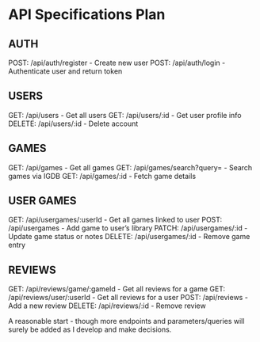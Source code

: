 # API Specifications Plan

## AUTH

POST: /api/auth/register - Create new user
POST: /api/auth/login - Authenticate user and return token

## USERS

GET: /api/users - Get all users
GET: /api/users/:id - Get user profile info
DELETE: /api/users/:id - Delete account

## GAMES

GET: /api/games - Get all games
GET: /api/games/search?query= - Search games via IGDB
GET: /api/games/:id - Fetch game details

## USER GAMES

GET: /api/usergames/:userId - Get all games linked to user
POST: /api/usergames - Add game to user’s library
PATCH: /api/usergames/:id - Update game status or notes
DELETE: /api/usergames/:id - Remove game entry

## REVIEWS

GET: /api/reviews/game/:gameId - Get all reviews for a game
GET: /api/reviews/user/:userId - Get all reviews for a user
POST: /api/reviews - Add a new review
DELETE: /api/reviews/:id - Remove review

A reasonable start - though more endpoints and parameters/queries will surely be added as I develop and make decisions.
